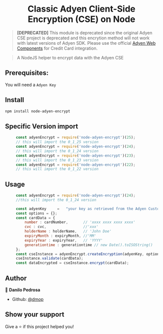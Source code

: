 <h1 align="center">Classic Adyen Client-Side Encryption (CSE) on Node </h1>

> **[DEPRECATED]** This module is deprecated since the original Adyen CSE project is deprecated and this encrytion method will not work with latest versions of Adyen SDK. Please use the official [Adyen Web Components](https://github.com/Adyen/adyen-web) for Credit Card integration.

> A NodeJS helper to encrypt data with the Adyen CSE

## Prerequisites:

You will need a `Adyen Key`

## Install

```sh
npm install node-adyen-encrypt
```

## Specific Version import

```js
     const adyenEncrypt = require('node-adyen-encrypt')(25);
     // this will import the 0_1_25 version
     const adyenEncrypt = require('node-adyen-encrypt')(24);
     // this will import the 0_1_24 version
     const adyenEncrypt = require('node-adyen-encrypt')(23);
     // this will import the 0_1_23 version
     const adyenEncrypt = require('node-adyen-encrypt')(22);
     // this will import the 0_1_22 version
```

## Usage

```js
     const adyenEncrypt = require('node-adyen-encrypt')(24);
     //this will import the 0_1_24 version

     const adyenKey     =   "your key as retrieved from the Adyen Customer Area Web Service User page";
     const options = {};
     const cardData = {
         number : cardNumber,       // 'xxxx xxxx xxxx xxxx'
         cvc : cvc,                 //'xxx'
         holderName : holderName,   // 'John Doe'
         expiryMonth : expiryMonth, //'MM'
         expiryYear : expiryYear,   // 'YYYY'
         generationtime : generationtime // new Date().toISOString()
     };
     const cseInstance = adyenEncrypt.createEncryption(adyenKey, options);
     cseInstance.validate(cardData);
     const dataEncrypted = cseInstance.encrypt(cardData);
```

## Author

👤 **Danilo Pedrosa**

- Github: [@dmop](https://github.com/dmop)

## Show your support

Give a ⭐️ if this project helped you!
